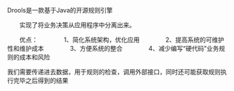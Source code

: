 Drools是一款基于Java的开源规则引擎

　　实现了将业务决策从应用程序中分离出来。

　　优点：
　　　　1、简化系统架构，优化应用
　　　　2、提高系统的可维护性和维护成本
　　　　3、方便系统的整合
　　　　4、减少编写“硬代码”业务规则的成本和风险　

我们需要传递进去数据，用于规则的检查，调用外部接口，同时还可能获取规则执行完毕之后得到的结果
